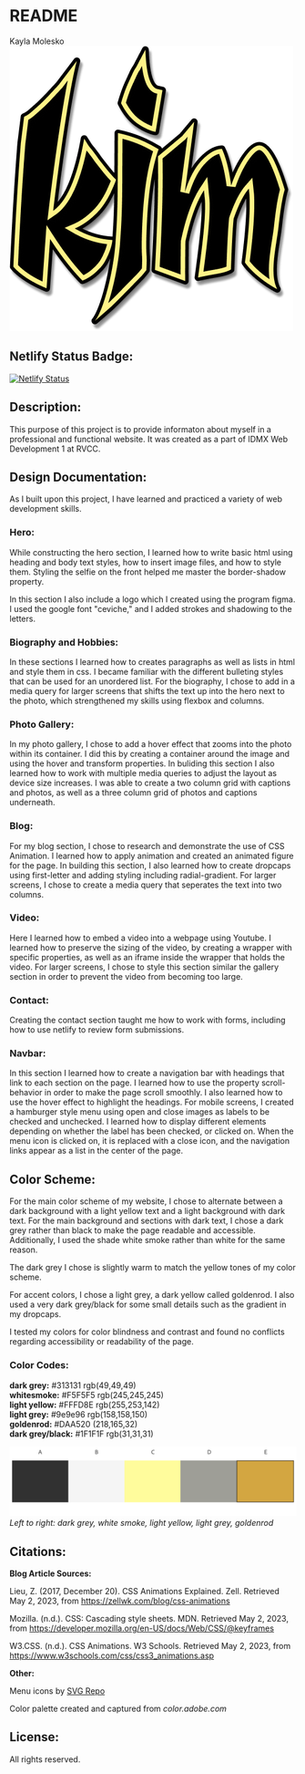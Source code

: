 # README

Kayla Molesko<br>
![logo](img/favicon9696.png)

## Netlify Status Badge:

[![Netlify Status](https://api.netlify.com/api/v1/badges/39c5ed1f-89fe-40da-89be-7a3ba3c69f7e/deploy-status)](https://app.netlify.com/sites/about-me-kmolesko/deploys)

## Description:

This purpose of this project is to provide informaton about myself in a professional and functional website. It was created as a part of IDMX Web Development 1 at RVCC.

## Design Documentation:

As I built upon this project, I have learned and practiced a variety of web development skills. 

### Hero:

While constructing the hero section, I learned how to write basic html using heading and body text styles, how to insert image files, and how to style them. Styling the selfie on the front helped me master the border-shadow property. 

In this section I also include a logo which I created using the program figma. I used the google font "ceviche," and I added strokes and shadowing to the letters.

### Biography and Hobbies:

In these sections I learned how to creates paragraphs as well as lists in html and style them in css. I became familiar with the different bulleting styles that can be used for an unordered list. For the biography, I chose to add in a media query for larger screens that shifts the text up into the hero next to the photo, which strengthened my skills using flexbox and columns. 

### Photo Gallery:

In my photo gallery, I chose to add a hover effect that zooms into the photo within its container. I did this by creating a container around the image and using the hover and transform properties. In buliding this section I also learned how to work with multiple media queries to adjust the layout as device size increases. I was able to create a two column grid with captions and photos, as well as a three column grid of photos and captions underneath.

### Blog:

For my blog section, I chose to research and demonstrate the use of CSS Animation. I learned how to apply animation and created an animated figure for the page. In building this section, I also learned how to create dropcaps using first-letter and adding styling including radial-gradient. For larger screens, I chose to create a media query that seperates the text into two columns.

### Video:

Here I learned how to embed a video into a webpage using Youtube. I learned how  to preserve the sizing of the video, by creating a wrapper with specific properties, as well as an iframe inside the wrapper that holds the video. For larger screens, I chose to style this section similar the gallery section in order to prevent the video from becoming too large.

### Contact:

Creating the contact section taught me how to work with forms, including how to use netlify to review form submissions. 

### Navbar:

In this section I learned how to create a navigation bar with headings that link to each section on the page. I learned how to use the property scroll-behavior in order to make the page scroll smoothly. I also learned how to use the hover effect to highlight the headings. For mobile screens, I created a hamburger style menu using open and close images as labels to be checked and unchecked. I learned how to display different elements depending on whether the label has been checked, or clicked on. When the menu icon is clicked on, it is replaced with a close icon, and the navigation links appear as a list in the center of the page. 

## Color Scheme:

For the main color scheme of my website, I chose to alternate between a dark background with a light yellow text and a light background with dark text. For the main background and sections with dark text, I chose a dark grey rather than black to make the page readable and accessible. Additionally, I used the shade white smoke rather than white for the same reason. 

The dark grey I chose is slightly warm to match the yellow tones of my color scheme.

For accent colors, I chose a light grey, a dark yellow called goldenrod. I also used a very dark grey/black for some small details such as the gradient in my dropcaps. 

I tested my colors for color blindness and contrast and found no conflicts regarding accessibility or readability of the page.<br>

### Color Codes:

**dark grey:** #313131 rgb(49,49,49) <br>
**whitesmoke:** #F5F5F5 rgb(245,245,245) <br>
**light yellow:** #FFFD8E rgb(255,253,142) <br>
**light grey:** #9e9e96 rgb(158,158,150) <br>
**goldenrod:** #DAA520 (218,165,32) <br>
**dark grey/black:** #1F1F1F rgb(31,31,31)<br>

![colors](img/colors.png)<br>
*Left to right: dark grey, white smoke, light yellow, light grey, goldenrod* 

## Citations:

**Blog Article Sources:** <br>

Lieu, Z. (2017, December 20). CSS Animations Explained. Zell. Retrieved May 2, 2023, from <a href="https://zellwk.com/blog/css-animations">https://zellwk.com/blog/css-animations</a>  <br>

Mozilla. (n.d.). CSS: Cascading style sheets. MDN. Retrieved May 2, 2023, from <a href="https://developer.mozilla.org/en-US/docs/Web/CSS/@keyframes">https://developer.mozilla.org/en-US/docs/Web/CSS/@keyframes</a> <br>

W3.CSS. (n.d.). CSS Animations. W3 Schools. Retrieved May 2, 2023, from <a href="https://www.w3schools.com/css/css3_animations.asp">https://www.w3schools.com/css/css3_animations.asp</a> <br>

**Other:** <br>

Menu icons by <a href="https://www.svgrepo.com" target="_blank">SVG Repo</a> <br>

Color palette created and captured from *color.adobe.com*

## License:

All rights reserved.